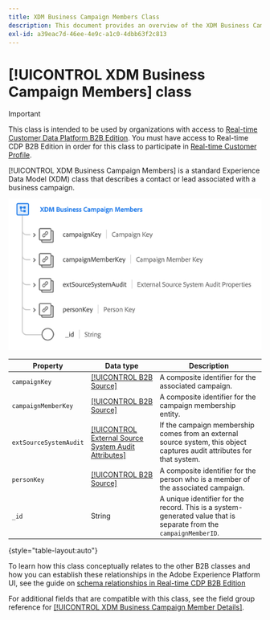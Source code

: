 ```yaml
---
title: XDM Business Campaign Members Class
description: This document provides an overview of the XDM Business Campaign Members class in Experience Data Model (XDM).
exl-id: a39eac7d-46ee-4e9c-a1c0-4dbb63f2c813
---
```

# [!UICONTROL XDM Business Campaign Members] class

>[!IMPORTANT]
>
>This class is intended to be used by organizations with access to [Real-time Customer Data Platform B2B Edition](../../../rtcdp/b2b-overview.md). You must have access to Real-time CDP B2B Edition in order for this class to participate in [Real-time Customer Profile](../../../profile/home.md).

[!UICONTROL XDM Business Campaign Members] is a standard Experience Data Model (XDM) class that describes a contact or lead associated with a business campaign.

![The structure of the XDM Business Campaign Members class as it appears in the UI](../../images/classes/b2b/business-campaign-members.png)

| Property | Data type |  Description |
| --- | --- | --- |
| `campaignKey` | [[!UICONTROL B2B Source]](../../data-types/b2b-source.md) | A composite identifier for the associated campaign. |
| `campaignMemberKey` | [[!UICONTROL B2B Source]](../../data-types/b2b-source.md) | A composite identifier for the campaign membership entity. |
| `extSourceSystemAudit` | [[!UICONTROL External Source System Audit Attributes]](../../data-types/external-source-system-audit-attributes.md) | If the campaign membership comes from an external source system, this object captures audit attributes for that system. |
| `personKey` | [[!UICONTROL B2B Source]](../../data-types/b2b-source.md) | A composite identifier for the person who is a member of the associated campaign. |
| `_id` | String  | A unique identifier for the record. This is a system-generated value that is separate from the `campaignMemberID`. |

{style="table-layout:auto"}

To learn how this class conceptually relates to the other B2B classes and how you can establish these relationships in the Adobe Experience Platform UI, see the guide on [schema relationships in Real-time CDP B2B Edition](../../tutorials/relationship-b2b.md) 

For additional fields that are compatible with this class, see the field group reference for [[!UICONTROL XDM Business Campaign Member Details]](../../field-groups/b2b-campaign-members/details.md).
